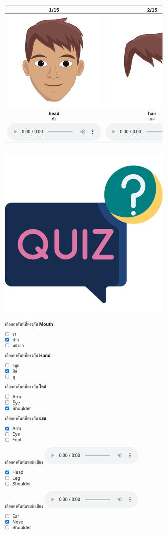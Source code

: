 <div class="carrousel">


|1/15|2/15|3/15|4/15|5/15|6/15|7/15|8/15|9/15|10/15|11/15|12/15|13/15|14/15|15/15|
| :----: | :----: | :----: | :----: | :----: | :----: | :----: | :----: | :----: | :----: | :----: | :----: | :----: | :----: | :----: |
|![](/media/img/body&#x20;parts__head.svg)|![](/media/img/body&#x20;parts__hair.svg)|![](/media/img/body&#x20;parts__face.svg)|![](/media/img/body&#x20;parts__eye.svg)|![](/media/img/body&#x20;parts__nose.svg)|![](/media/img/body&#x20;parts__mouth.svg)|![](/media/img/body&#x20;parts__ear.svg)|![](/media/img/body&#x20;parts__neck.svg)|![](/media/img/body&#x20;parts__shoulder.svg)|![](/media/img/body&#x20;parts__chest.svg)|![](/media/img/body&#x20;parts__arm.svg)|![](/media/img/body&#x20;parts__hand.svg)|![](/media/img/body&#x20;parts__stomach.svg)|![](/media/img/body&#x20;parts__leg.svg)|![](/media/img/body&#x20;parts__foot.svg)|
|**head**<br>หัว|**hair**<br>ผม|**face**<br>หน้า|**eye**<br>ตา|**nose**<br>จมูก|**mouth**<br>ปาก|**ear**<br>หู|**neck**<br>คอ|**shoulder**<br>ไหล่|**chest**<br>หน้าอก|**arm**<br>แขน|**hand**<br>มือ|**stomach**<br>ท้อง|**leg**<br>ขา|**foot**<br>เท้า|
|![](/media/audio/head.mp3)|![](/media/audio/hair.mp3)|![](/media/audio/face.mp3)|![](/media/audio/eye.mp3)|![](/media/audio/nose.mp3)|![](/media/audio/mouth.mp3)|![](/media/audio/ear.mp3)|![](/media/audio/neck.mp3)|![](/media/audio/shoulder.mp3)|![](/media/audio/chest.mp3)|![](/media/audio/arm.mp3)|![](/media/audio/hand.mp3)|![](/media/audio/stomach.mp3)|![](/media/audio/leg.mp3)|![](/media/audio/foot.mp3)|

</div>



# ![icon](/media/icons/quiz.svg) 

<div class=question>

 เลือกคำศัพท์ที่ตรงกับ **Mouth**
 - [ ] ขา
 - [x] ปาก
 - [ ] หน้าอก
</div>
<div class=question>

 เลือกคำศัพท์ที่ตรงกับ **Hand**
 - [ ] จมูก
 - [x] มือ
 - [ ] หู
</div>
<div class=question>

 เลือกคำศัพท์ที่ตรงกับ **ไหล่**
 - [ ] Arm
 - [ ] Eye
 - [x] Shoulder
</div>
<div class=question>

 เลือกคำศัพท์ที่ตรงกับ **แขน**
 - [x] Arm
 - [ ] Eye
 - [ ] Foot
</div>
<div class=question>

เลือกคำศัพท์ตรงกับเสียง ![](/media/audio/head.mp3) 
 - [x] Head
 - [ ] Leg
 - [ ] Shoulder
</div>

<div class=question>

เลือกคำศัพท์ตรงกับเสียง ![](/media/audio/nose.mp3) 
 - [ ] Ear
 - [x] Nose
 - [ ] Shoulder
</div>

